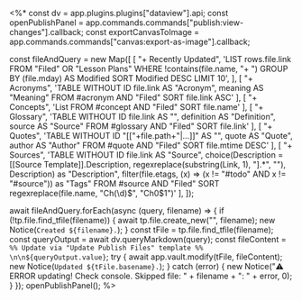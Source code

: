 <%*
const dv = app.plugins.plugins["dataview"].api;
const openPublishPanel = app.commands.commands["publish:view-changes"].callback;
const exportCanvasToImage = app.commands.commands["canvas:export-as-image"].callback;

const fileAndQuery = new Map([
  [
    "+ Recently Updated",
    'LIST rows.file.link FROM "Filed" OR "Lesson Plans" WHERE !contains(file.name, "+ ") GROUP BY (file.mday) AS Modified SORT Modified DESC LIMIT 10',
  ],
  [
	  "+ Acronyms",
	  'TABLE WITHOUT ID file.link AS "Acronym", meaning AS "Meaning" FROM #acronym AND "Filed" SORT file.link ASC'
  ],
  [
	  "+ Concepts", 
	  'List FROM #concept AND "Filed" SORT file.name'
  ],
  [
	  "+ Glossary", 
	  'TABLE WITHOUT ID file.link AS "", definition AS "Definition", source AS "Source" FROM #glossary AND "Filed" SORT file.link'
  ],
  [
	  "+ Quotes",
	  'TABLE WITHOUT ID "[["+file.path+"|...]]" AS "", quote AS "Quote", author AS "Author" FROM #quote AND "Filed" SORT file.mtime DESC'
  ],
  [
	  "+ Sources",
	  'TABLE WITHOUT ID file.link AS "Source", choice(Description = [[Source Template]].Description, regexreplace(substring(Link, 1), "\].*", ""), Description) as "Description", filter(file.etags, (x) => (x != "#todo" AND x != "#source")) as "Tags" FROM #source AND "Filed" SORT regexreplace(file.name, "Ch(\d)$", "Ch0$1")'
  ],
]);

await fileAndQuery.forEach(async (query, filename) => {
  if (!tp.file.find_tfile(filename)) {
    await tp.file.create_new("", filename);
    new Notice(`Created ${filename}.`);
  }
  const tFile = tp.file.find_tfile(filename);
  const queryOutput = await dv.queryMarkdown(query);
  const fileContent = `%% Update via "Update Publish Files" template %% \n\n${queryOutput.value}`;
  try {
    await app.vault.modify(tFile, fileContent);
    new Notice(`Updated ${tFile.basename}.`);
  } catch (error) {
    new Notice("⚠️ ERROR updating! Check console. Skipped file: " + filename + ": " + error, 0);
  }
});
openPublishPanel();
%>